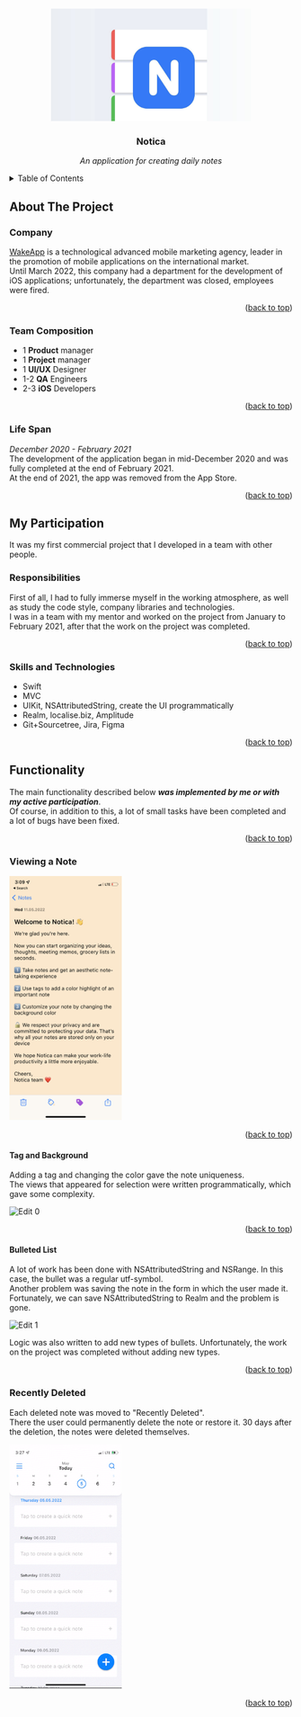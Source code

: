 <a name="readme-top"></a>




<br />
<div align="center">
  <img title="App Icon" src="/Resources/Images/WakeApp-Notica.JPG" alt="Logo" height="200">
  
  <h3 align="center">Notica</h3>
  
  <p align="center">
    <em>
      An application for creating daily notes
    </em>
  </p>
</div>




<details>
  <summary>Table of Contents</summary>
  <ol>
    <li>
      <a href="#about-the-project">About The Project</a>
      <ul>
        <li><a href="#company">Company</a></li>
        <li><a href="#team-composition">Team Composition</a></li>
        <li><a href="#life-span">Life Span</a></li>
      </ul>
    </li>
    <li>
      <a href="#my-participation">My Participation</a>
      <ul>
        <li><a href="#responsibilities">Responsibilities</a></li>
        <li><a href="#skills-and-technologies">Skills and Technologies</a></li>
      </ul>
    </li>
    <li>
      <a href="#functionality">Functionality</a>
      <ul>
        <li><a href="#viewing-a-note">Viewing a Note</a></li>
          <ul>
            <li><a href="#tag-and-background">Tag and Background</a></li>
            <li><a href="#bulleted-list">Bulleted List</a></li>
          </ul>
        <li><a href="#recently-deleted">Recently Deleted</a></li>   
      </ul>
    </li>
  </ol>
</details>




## About The Project


### Company

[WakeApp](https://www.wakeapp.com/) is a technological advanced mobile marketing agency, leader in the promotion of mobile applications on the international market.  
Until March 2022, this company had a department for the development of iOS applications; unfortunately, the department was closed, employees were fired.

<p align="right">(<a href="#readme-top">back to top</a>)</p>


### Team Composition

- 1 **Product** manager
- 1 **Project** manager
- 1 **UI/UX** Designer
- 1-2 **QA** Engineers
- 2-3 **iOS** Developers

<p align="right">(<a href="#readme-top">back to top</a>)</p>


### Life Span

*December 2020 - February 2021*  
The development of the application began in mid-December 2020 and was fully completed at the end of February 2021.  
At the end of 2021, the app was removed from the App Store.

<p align="right">(<a href="#readme-top">back to top</a>)</p>




## My Participation


It was my first commercial project that I developed in a team with other people. 


### Responsibilities

First of all, I had to fully immerse myself in the working atmosphere, as well as study the code style, company libraries and technologies.  
I was in a team with my mentor and worked on the project from January to February 2021, after that the work on the project was completed.

<p align="right">(<a href="#readme-top">back to top</a>)</p>


### Skills and Technologies

- Swift
- MVC
- UIKit, NSAttributedString, create the UI programmatically
- Realm, localise.biz, Amplitude
- Git+Sourcetree, Jira, Figma

<p align="right">(<a href="#readme-top">back to top</a>)</p>




## Functionality


The main functionality described below ***was implemented by me or with my active participation***.  
Of course, in addition to this, a lot of small tasks have been completed and a lot of bugs have been fixed.

<p align="right">(<a href="#readme-top">back to top</a>)</p>


### Viewing a Note

<img title="Note" src="/Resources/Images/note.png" width="200"/>

<p align="right">(<a href="#readme-top">back to top</a>)</p>

#### Tag and Background

Adding a tag and changing the color gave the note uniqueness.  
The views that appeared for selection were written programmatically, which gave some complexity.

<img title="Edit 0" src="/Resources/GIF/edit-0.gif" width="200"/>

<p align="right">(<a href="#readme-top">back to top</a>)</p>

#### Bulleted List

A lot of work has been done with NSAttributedString and NSRange. In this case, the bullet was a regular utf-symbol.  
Another problem was saving the note in the form in which the user made it. Fortunately, we can save NSAttributedString to Realm and the problem is gone.

<img title="Edit 1" src="/Resources/GIF/edit-1.gif" width="200"/>

Logic was also written to add new types of bullets. Unfortunately, the work on the project was completed without adding new types.

<p align="right">(<a href="#readme-top">back to top</a>)</p>


### Recently Deleted

Each deleted note was moved to "Recently Deleted".  
There the user could permanently delete the note or restore it. 30 days after the deletion, the notes were deleted themselves.

<img title="Deleted" src="/Resources/GIF/deleted.gif" width="200"/>

<p align="right">(<a href="#readme-top">back to top</a>)</p>


<br />
